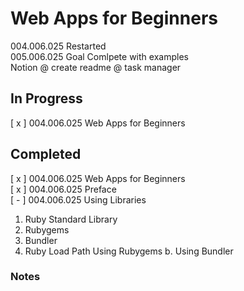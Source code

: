 # Web Apps for Beginners

004.006.025 Restarted  
005.006.025 Goal Comlpete with examples  
Notion @ create
readme @ task manager

## In Progress

[ x ] 004.006.025 Web Apps for Beginners

## Completed

[ x ] 004.006.025 Web Apps for Beginners  
[ x ] 004.006.025 Preface  
[ - ] 004.006.025 Using Libraries

1. Ruby Standard Library
2. Rubygems
3. Bundler
4. Ruby Load Path
   Using Rubygems
   b. Using Bundler

### Notes
